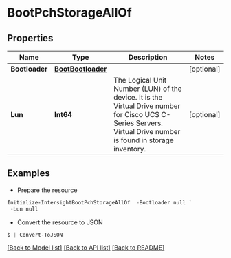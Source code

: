 # BootPchStorageAllOf
## Properties

Name | Type | Description | Notes
------------ | ------------- | ------------- | -------------
**Bootloader** | [**BootBootloader**](BootBootloader.md) |  | [optional] 
**Lun** | **Int64** | The Logical Unit Number (LUN) of the device. It is the Virtual Drive number for Cisco UCS C-Series Servers. Virtual Drive number is found in storage inventory. | [optional] 

## Examples

- Prepare the resource
```powershell
Initialize-IntersightBootPchStorageAllOf  -Bootloader null `
 -Lun null
```

- Convert the resource to JSON
```powershell
$ | Convert-ToJSON
```

[[Back to Model list]](../README.md#documentation-for-models) [[Back to API list]](../README.md#documentation-for-api-endpoints) [[Back to README]](../README.md)

